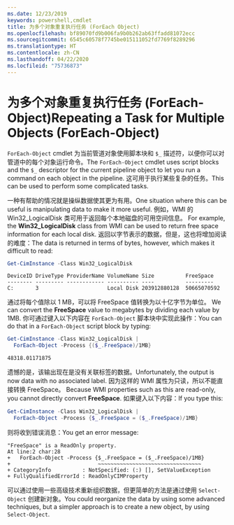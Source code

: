 ```yaml
---
ms.date: 12/23/2019
keywords: powershell,cmdlet
title: 为多个对象重复执行任务 (ForEach Object)
ms.openlocfilehash: bf89070fd9b006fa9b0b262ab63ffadd81072ecc
ms.sourcegitcommit: 6545c60578f7745be015111052fd7769f8289296
ms.translationtype: HT
ms.contentlocale: zh-CN
ms.lasthandoff: 04/22/2020
ms.locfileid: "75736873"
---
```

# <a name="repeating-a-task-for-multiple-objects-foreach-object"></a><span data-ttu-id="aa3a4-103">为多个对象重复执行任务 (ForEach-Object)</span><span class="sxs-lookup"><span data-stu-id="aa3a4-103">Repeating a Task for Multiple Objects (ForEach-Object)</span></span>

<span data-ttu-id="aa3a4-104">`ForEach-Object` cmdlet 为当前管道对象使用脚本块和 `$_` 描述符，以便你可以对管道中的每个对象运行命令。</span><span class="sxs-lookup"><span data-stu-id="aa3a4-104">The `ForEach-Object` cmdlet uses script blocks and the `$_` descriptor for the current pipeline object to let you run a command on each object in the pipeline.</span></span> <span data-ttu-id="aa3a4-105">这可用于执行某些复杂的任务。</span><span class="sxs-lookup"><span data-stu-id="aa3a4-105">This can be used to perform some complicated tasks.</span></span>

<span data-ttu-id="aa3a4-106">一种有帮助的情况就是操纵数据使其更为有用。</span><span class="sxs-lookup"><span data-stu-id="aa3a4-106">One situation where this can be useful is manipulating data to make it more useful.</span></span> <span data-ttu-id="aa3a4-107">例如，WMI 的 Win32_LogicalDisk 类可用于返回每个本地磁盘的可用空间信息。 </span><span class="sxs-lookup"><span data-stu-id="aa3a4-107">For example, the **Win32_LogicalDisk** class from WMI can be used to return free space information for each local disk.</span></span> <span data-ttu-id="aa3a4-108">返回以字节表示的数据，但是，这也将增加阅读的难度：</span><span class="sxs-lookup"><span data-stu-id="aa3a4-108">The data is returned in terms of bytes, however, which makes it difficult to read:</span></span>

```powershell
Get-CimInstance -Class Win32_LogicalDisk
```

```Output
DeviceID DriveType ProviderName VolumeName Size          FreeSpace
-------- --------- ------------ ---------- ----          ---------
C:       3                      Local Disk 203912880128  50665070592
```

<span data-ttu-id="aa3a4-109">通过将每个值除以 1 MB，可以将 FreeSpace 值转换为以十亿字节为单位。 </span><span class="sxs-lookup"><span data-stu-id="aa3a4-109">We can convert the **FreeSpace** value to megabytes by dividing each value by 1MB.</span></span> <span data-ttu-id="aa3a4-110">你可通过键入以下内容在 `ForEach-Object` 脚本块中实现此操作：</span><span class="sxs-lookup"><span data-stu-id="aa3a4-110">You can do that in a `ForEach-Object` script block by typing:</span></span>

```powershell
Get-CimInstance -Class Win32_LogicalDisk |
  ForEach-Object -Process {($_.FreeSpace)/1MB}
```

```Output
48318.01171875
```

<span data-ttu-id="aa3a4-111">遗憾的是，该输出现在是没有关联标签的数据。</span><span class="sxs-lookup"><span data-stu-id="aa3a4-111">Unfortunately, the output is now data with no associated label.</span></span> <span data-ttu-id="aa3a4-112">因为这样的 WMI 属性为只读，所以不能直接转换 FreeSpace。 </span><span class="sxs-lookup"><span data-stu-id="aa3a4-112">Because WMI properties such as this are read-only, you cannot directly convert **FreeSpace**.</span></span> <span data-ttu-id="aa3a4-113">如果键入以下内容：</span><span class="sxs-lookup"><span data-stu-id="aa3a4-113">If you type this:</span></span>

```powershell
Get-CimInstance -Class Win32_LogicalDisk |
  ForEach-Object -Process {$_.FreeSpace = ($_.FreeSpace)/1MB}
```

<span data-ttu-id="aa3a4-114">则将收到错误消息：</span><span class="sxs-lookup"><span data-stu-id="aa3a4-114">You get an error message:</span></span>

```Output
"FreeSpace" is a ReadOnly property.
At line:2 char:28
+   ForEach-Object -Process {$_.FreeSpace = ($_.FreeSpace)/1MB}
+                            ~~~~~~~~~~~~~~~~~~~~~~~~~~~~~~~~~
+ CategoryInfo          : NotSpecified: (:) [], SetValueException
+ FullyQualifiedErrorId : ReadOnlyCIMProperty
```

<span data-ttu-id="aa3a4-115">可以通过使用一些高级技术重新组织数据，但更简单的方法是通过使用 `Select-Object` 创建新对象。</span><span class="sxs-lookup"><span data-stu-id="aa3a4-115">You could reorganize the data by using some advanced techniques, but a simpler approach is to create a new object, by using `Select-Object`.</span></span>
